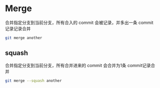 # Merge

合并指定分支到当前分支，所有合入的 commit 会被记录，并多出一条 commit 记录记录合并 <Badge text="TODO" type="warning" />



```bash
git merge another
```

## squash

合并指定分支到当前分支，所有合并进来的 commit 会合并为1条 commit记录合并 <Badge text="TODO" type="warning" />



```bash
git merge --squash another
```

